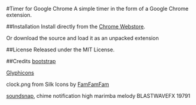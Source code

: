 #Timer for Google Chrome
A simple timer in the form of a Google Chrome extension.

##Installation
Install directly from the [Chrome Webstore](https://chrome.google.com/webstore/detail/timer/hepmlgghomccjinhcnkkikjpgkjibglj).

Or download the source and load it as an unpacked extension

##License
Released under the MIT License.

##Credits
[bootstrap](http://getbootstrap.com)

[Glyphicons](http://glyphicons.com)

clock.png from Silk Icons by [FamFamFam](http://www.famfamfam.com)

[soundsnap](http://soundsnap.com), chime notification high marimba melody BLASTWAVEFX 19791